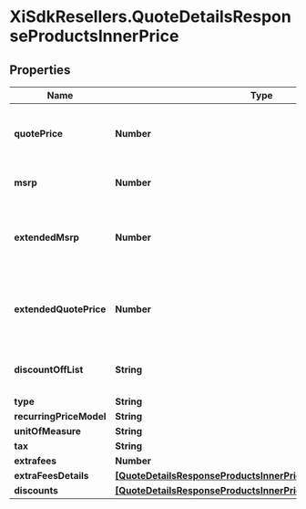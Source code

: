 # XiSdkResellers.QuoteDetailsResponseProductsInnerPrice

## Properties

Name | Type | Description | Notes
------------ | ------------- | ------------- | -------------
**quotePrice** | **Number** | Ingram Micro quoted price specific to the reseller and quote. | [optional] 
**msrp** | **Number** | Manufacturer Suggested Retail Price | [optional] 
**extendedMsrp** | **Number** | Extended MSRP - Manufacturer Suggested Retail Price X Quantity | [optional] 
**extendedQuotePrice** | **Number** | Extended reseller quoted price (cost to reseller) X Quantity | [optional] 
**discountOffList** | **String** | Discount off list percentage extended | [optional] 
**type** | **String** |  | [optional] 
**recurringPriceModel** | **String** |  | [optional] 
**unitOfMeasure** | **String** |  | [optional] 
**tax** | **String** |  | [optional] 
**extrafees** | **Number** |  | [optional] 
**extraFeesDetails** | [**[QuoteDetailsResponseProductsInnerPriceExtraFeesDetailsInner]**](QuoteDetailsResponseProductsInnerPriceExtraFeesDetailsInner.md) |  | [optional] 
**discounts** | [**[QuoteDetailsResponseProductsInnerPriceDiscountsInner]**](QuoteDetailsResponseProductsInnerPriceDiscountsInner.md) |  | [optional] 


